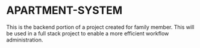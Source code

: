 # APARTMENT-SYSTEM
This is the backend portion of a project created for family member. This will be used in a full stack project to enable a more efficient workflow administration.
